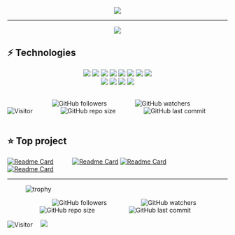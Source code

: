 
<p align="center">
 <img src="https://readme-typing-svg.herokuapp.com?color=F66E96&size=31&width=660&lines=Hello+I'm+Francois...;I'm+a+student+at+school+42+Paris...;Nice+to+meet+you+!">
</p>

-----------
<div align="center">
<img align="center" src='https://badge42.herokuapp.com/api/stats/frfrance' />
 
</div>


⚡ Technologies
-----------


<div align="center">
 <img   src="https://img.shields.io/badge/c-%2300599C.svg?style=for-the-badge&logo=c&logoColor=white" />
 <img  src="https://img.shields.io/badge/c++-%2300599C.svg?style=for-the-badge&logo=c%2B%2B&logoColor=white" />
 <img   src="https://img.shields.io/badge/html5-%23E34F26.svg?style=for-the-badge&logo=html5&logoColor=white" />
 <img  src="https://img.shields.io/badge/Sass-CC6699?style=for-the-badge&logo=sass&logoColor=white" />
 <img  src="https://img.shields.io/badge/React_Native-20232A?style=for-the-badge&logo=react&logoColor=white" /> 
 <img   src="https://img.shields.io/badge/react%20-%2300D9FF.svg?&amp;style=for-the-badge&amp;logo=react&amp;logoColor=white" />
 <img   src="https://img.shields.io/badge/CSS3-1572B6?style=for-the-badge&logo=css3&logoColor=white" />
 <img  src="https://img.shields.io/badge/Redux-593D88?style=for-the-badge&logo=redux&logoColor=white" /> 
</div>

<div align="center">
 
 <img  src="https://img.shields.io/badge/Material--UI-0081CB?style=for-the-badge&logo=material-ui&logoColor=white" />
 <img src="https://img.shields.io/badge/React_Router-CA4245?style=for-the-badge&logo=react-router&logoColor=white" />
 <img  src="https://img.shields.io/badge/firebase-%23039BE5.svg?style=for-the-badge&logo=firebase=white" />
 <img src="https://img.shields.io/badge/javascript-%23323330.svg?style=for-the-badge&logo=javascript&logoColor=white" />
 
</div>
<br/>


&emsp;&emsp;&emsp;&emsp;&emsp;&emsp;&emsp; ![GitHub followers](https://img.shields.io/github/followers/kazuumaVII?style=social) &emsp;&emsp;&emsp;&emsp;
![GitHub watchers](https://img.shields.io/github/watchers/kazuumaVII/kazuumaVII?style=social) &emsp;&emsp;&emsp;&emsp;
![Visitor](https://estruyf-github.azurewebsites.net/api/VisitorHit?user=frfrance&repo=github-visitors-badge&countColorcountColor&countColor=%237B1E7A) &emsp;&emsp;&emsp;&emsp;
![GitHub repo size](https://badges.pufler.dev/repos/kazuumaVII?style=flat-square&color=black&logo=github) &emsp;&emsp;&emsp;&emsp;
![GitHub last commit](https://img.shields.io/github/last-commit/kazuumaVII/kazuumaVII?color=red&style=plastic) &emsp;&emsp;&emsp;&emsp;

 
⭐️ Top project
-----------

[![Readme Card](https://github-readme-stats.vercel.app/api/pin/?username=kazuumaVII&repo=minishell&theme=calm&border_radius=30&hide_border=true)](https://github.com/kazuumaVII/minishell)&emsp;&emsp; &ensp; 
[![Readme Card](https://github-readme-stats.vercel.app/api/pin/?username=kazuumaVII&repo=ft_service&theme=calm&border_radius=30&hide_border=true)](https://github.com/kazuumaVII/ft_service)
[![Readme Card](https://github-readme-stats.vercel.app/api/pin/?username=kazuumaVII&repo=ft_printf&theme=calm&border_radius=30&hide_border=true)](https://github.com/kazuumaVII/ft_printf)&emsp;&emsp; &ensp; 
[![Readme Card](https://github-readme-stats.vercel.app/api/pin/?username=kazuumaVII&repo=cub_3d&theme=calm&border_radius=30&hide_border=true)](https://github.com/kazuumaVII/cub_3d) 

-----------
 
&emsp;&emsp;&emsp;![trophy](https://github-profile-trophy.vercel.app/?username=kazuumaVII&theme=nord&margin-w=20&no-bg=true&no-frame=true)

[comment]:(https://github-readme-stats.vercel.app/api/top-langs/?username=kazuumaVII&langs_count=8&hide_border=true&layout=compact&hide=javascript,php,css,html,twig,scss&theme=shades-of-purple)

&emsp;&emsp;&emsp;&emsp;&emsp;&emsp;&emsp; ![GitHub followers](https://img.shields.io/github/followers/kazuumaVII?style=social) &emsp;&emsp;&emsp;&emsp;&emsp;
![GitHub watchers](https://img.shields.io/github/watchers/kazuumaVII/kazuumaVII?style=social) &emsp;&emsp;&emsp;&emsp;&emsp;
![GitHub repo size](https://badges.pufler.dev/repos/kazuumaVII?style=flat-square&color=black&logo=github) &emsp;&emsp;&emsp;&emsp;&emsp;
![GitHub last commit](https://img.shields.io/github/last-commit/kazuumaVII/kazuumaVII?color=red&style=plastic)



![Visitor](https://estruyf-github.azurewebsites.net/api/VisitorHit?user=frfrance&repo=github-visitors-badge&countColorcountColor&countColor=%237B1E7A)&emsp;
<a href="mailto:franceschi.ky@gmail.com?subject=%20From%20Github">
<img src="https://img.shields.io/badge/gmail-%23D14836.svg?&style=for-the-badge&logo=gmail&logoColor=white" /></a>




